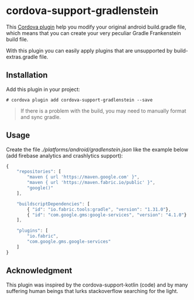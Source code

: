 
# cordova-support-gradlenstein

This [Cordova plugin](https://www.npmjs.com/package/cordova-support-gradlenstein) help you modify your original android build.gradle file, which means that you can create your very peculiar Gradle Frankenstein build file.

With this plugin you can easily apply plugins that are unsupported by build-extras.gradle file.

## Installation

Add this plugin in your project:

``` shell
# cordova plugin add cordova-support-gradlenstein --save
```

> If there is a problem with the build, you may need to manually format and sync gradle.

## Usage

Create the file *./platforms/android/gradlenstein.json* like the example below (add firebase analytics and crashlytics support):

``` javascript
{
	"repositories": [
		"maven { url 'https://maven.google.com' }",
		"maven { url 'https://maven.fabric.io/public' }",
		"google()"
	],

	"buildscriptDependencies": [
		{ "id": "io.fabric.tools:gradle", "version": "1.31.0"},
		{ "id": "com.google.gms:google-services", "version": "4.1.0"}
	],

	"plugins": [
		"io.fabric",
		"com.google.gms.google-services"
	]	
}
```

## Acknowledgment

This plugin was inspired by the cordova-support-kotlin (code) and by many suffering human beings that lurks stackoverflow searching for the light.  
